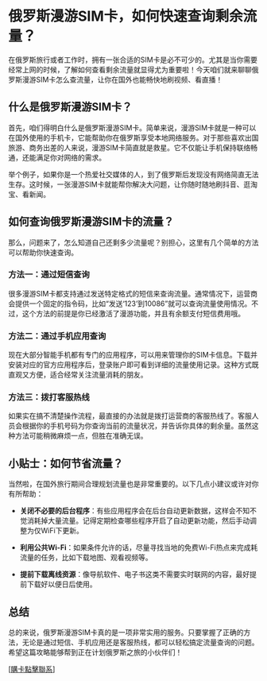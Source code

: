# 俄罗斯漫游SIM卡，如何快速查询剩余流量？

在俄罗斯旅行或者工作时，拥有一张合适的SIM卡是必不可少的。尤其是当你需要经常上网的时候，了解如何查看剩余流量就显得尤为重要啦！今天咱们就来聊聊俄罗斯漫游SIM卡怎么查流量，让你在国外也能畅快地刷视频、看直播！

## 什么是俄罗斯漫游SIM卡？

首先，咱们得明白什么是俄罗斯漫游SIM卡。简单来说，漫游SIM卡就是一种可以在国外使用的手机卡，它能帮助你在俄罗斯享受本地网络服务。对于那些喜欢出国旅游、商务出差的人来说，漫游SIM卡简直就是救星。它不仅能让手机保持联络畅通，还能满足你对网络的需求。

举个例子，如果你是一个热爱社交媒体的人，到了俄罗斯后发现没有网络简直无法生存。这时候，一张漫游SIM卡就能帮你解决大问题，让你随时随地刷抖音、逛淘宝、看新闻。

## 如何查询俄罗斯漫游SIM卡的流量？

那么，问题来了，怎么知道自己还剩多少流量呢？别担心，这里有几个简单的方法可以帮助你快速查询。

### 方法一：通过短信查询

很多漫游SIM卡都支持通过发送特定格式的短信来查询流量。通常情况下，运营商会提供一个固定的指令码，比如“发送‘123’到10086”就可以查询流量使用情况。不过，这个方法的前提是你已经激活了漫游功能，并且有余额支付短信费用哦。

### 方法二：通过手机应用查询

现在大部分智能手机都有专门的应用程序，可以用来管理你的SIM卡信息。下载并安装对应的官方应用程序后，登录账户即可看到详细的流量使用记录。这种方式既直观又方便，适合经常关注流量消耗的朋友。

### 方法三：拨打客服热线

如果实在搞不清楚操作流程，最直接的办法就是拨打运营商的客服热线了。客服人员会根据你的手机号码为你查询当前的流量状况，并告诉你具体的剩余量。虽然这种方法可能稍微麻烦一点，但胜在准确无误。

## 小贴士：如何节省流量？

当然啦，在国外旅行期间合理规划流量也是非常重要的。以下几点小建议或许对你有所帮助：

- **关闭不必要的后台程序**：有些应用程序会在后台自动更新数据，这样会不知不觉消耗掉大量流量。记得定期检查哪些程序开启了自动更新功能，然后手动调整为仅WiFi下更新。
  
- **利用公共Wi-Fi**：如果条件允许的话，尽量寻找当地的免费Wi-Fi热点来完成耗流量的任务，比如下载地图、观看视频等。

- **提前下载离线资源**：像导航软件、电子书这类不需要实时联网的内容，最好提前下载好以便日后使用。

## 总结

总的来说，俄罗斯漫游SIM卡真的是一项非常实用的服务。只要掌握了正确的方法，无论是通过短信、手机应用还是客服热线，都可以轻松搞定流量查询的问题。希望这篇攻略能够帮到正在计划俄罗斯之旅的小伙伴们！

[[購卡點擊聯系](https://t.me/s/esim1088)]